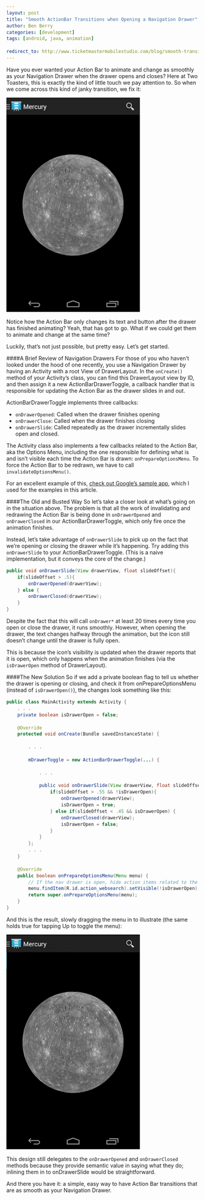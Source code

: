 ```yaml
---
layout: post
title: "Smooth ActionBar Transitions when Opening a Navigation Drawer"
author: Ben Berry
categories: [development]
tags: [android, java, animation]

redirect_to: http://www.ticketmastermobilestudio.com/blog/smooth-transition-with-nav-drawer
---
```


Have you ever wanted your Action Bar to animate and change as smoothly as your Navigation Drawer when the drawer opens and closes? Here at Two Toasters, this is exactly the kind of little touch we pay attention to. So when we come across this kind of janky transition, we fix it:

![What it looks like before](/assets/2014-04-25-smooth_transition_with_nav_drawer/animation_before.gif)<!--more-->

Notice how the Action Bar only changes its text and button after the drawer has finished animating? Yeah, that has got to go. What if we could get them to animate and change at the same time?

Luckily, that’s not just possible, but pretty easy. Let’s get started.

####A Brief Review of Navigation Drawers
For those of you who haven’t looked under the hood of one recently, you use a Navigation Drawer by having an Activity with a root View of DrawerLayout. In the `onCreate()` method of your Activity’s class, you can find this DrawerLayout view by ID, and then assign it a new ActionBarDrawerToggle, a callback handler that is responsible for updating the Action Bar as the drawer slides in and out.

ActionBarDrawerToggle implements three callbacks:
 * `onDrawerOpened`: Called when the drawer finishes opening
 * `onDrawerClose`: Called when the drawer finishes closing
 * `onDrawerSlide`: Called repeatedly as the drawer incrementally slides open and closed.

The Activity class also implements a few callbacks related to the Action Bar, aka the Options Menu, including the one responsible for defining what is and isn’t visible each time the Action Bar is drawn: `onPrepareOptionsMenu`. To force the Action Bar to be redrawn, we have to call `invalidateOptionsMenu()`.

For an excellent example of this, [check out Google’s sample app](http://developer.android.com/training/implementing-navigation/nav-drawer.html), which I used for the examples in this article.

####The Old and Busted Way
So let’s take a closer look at what’s going on in the situation above. The problem is that all the work of invalidating and redrawing the Action Bar is being done in `onDrawerOpened` and `onDrawerClosed` in our ActionBarDrawerToggle, which only fire once the animation finishes.

Instead, let’s take advantage of `onDrawerSlide` to pick up on the fact that we’re opening or closing the drawer while it’s happening. Try adding this `onDrawerSlide` to your ActionBarDrawerToggle. (This is a naive implementation, but it conveys the core of the change.)

```java
public void onDrawerSlide(View drawerView, float slideOffset){
    if(slideOffset > .5){
        onDrawerOpened(drawerView);
    } else {
        onDrawerClosed(drawerView);
    }
}
```

Despite the fact that this will call `onDrawer*` at least 20 times every time you open or close the drawer, it runs smoothly. However, when opening the drawer, the text changes halfway through the animation, but the icon still doesn’t change until the drawer is fully open.

This is because the icon’s visibility is updated when the drawer reports that it is open, which only happens when the animation finishes (via the `isDrawerOpen` method of DrawerLayout).

####The New Solution
So if we add a private boolean flag to tell us whether the drawer is opening or closing, and check it from onPrepareOptionsMenu (instead of `isDrawerOpen()`), the changes look something like this:

```java
public class MainActivity extends Activity {
    . . .
    private boolean isDrawerOpen = false;

    @Override
    protected void onCreate(Bundle savedInstanceState) {

        . . .

        mDrawerToggle = new ActionBarDrawerToggle(...) {

            . . .

            public void onDrawerSlide(View drawerView, float slideOffset) {
                if(slideOffset > .55 && !isDrawerOpen){
                    onDrawerOpened(drawerView);
                    isDrawerOpen = true;
                } else if(slideOffset < .45 && isDrawerOpen) {
                    onDrawerClosed(drawerView);
                    isDrawerOpen = false;
                }
            }
        };
        . . .
    }

    @Override
    public boolean onPrepareOptionsMenu(Menu menu) {
        // If the nav drawer is open, hide action items related to the content view
        menu.findItem(R.id.action_websearch).setVisible(!isDrawerOpen);
        return super.onPrepareOptionsMenu(menu);
    }
}
```

And this is the result, slowly dragging the menu in to illustrate (the same holds true for tapping Up to toggle the menu):

![The new smoothness](/assets/2014-04-25-smooth_transition_with_nav_drawer/animation_after.gif)

This design still delegates to the `onDrawerOpened` and `onDrawerClosed` methods because they provide semantic value in saying what they do; inlining them in to onDrawerSlide would be straightforward.

And there you have it: a simple, easy way to have Action Bar transitions that are as smooth as your Navigation Drawer.
